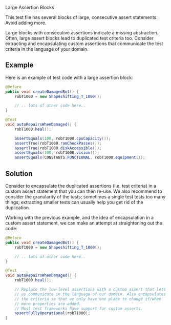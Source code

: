 Large Assertion Blocks

This test file has several blocks of large, consecutive assert statements. Avoid adding more.

Large blocks with consecutive assertions indicate a missing abstraction. Often, large assert blocks lead to duplicated test criteria too. Consider extracting and encapsulating custom assertions that communicate the test criteria in the language of your domain.

## Example

Here is an example of test code with a large assertion block:
```java
@Before
public void createDamagedBot() {
    robT1000 = new Shapeshifting_T_1000();

    // .. lots of other code here..
}

@Test
void autoRepairsWhenDamaged() {
    robT1000.heal();

    assertEquals(100, robT1000.cpuCapacity());
    assertTrue(robT1000.ramCheckPasses());
    assertTrue(robT1000.diskAccessible());
    assertEquals(100, robT1000.vision());
    assertEquals(CONSTANTS.FUNCTIONAL, robT1000.equipment());
```

## Solution

Consider to encapsulate the duplicated assertions (i.e. test criteria) in a 
custom assert statement that you can then re-use. 
We also recommend to consider the granularity of the tests; sometimes a single test 
tests too many things; extracting smaller tests can usually help you get 
rid of the duplication.

Working with the previous example, and the idea of encapsulation in a custom assert statement,
 we can make an attempt at straightening out the code:
```java
@Before
public void createDamagedBot() {
    robT1000 = new Shapeshifting_T_1000();

    // .. lots of other code here..
}

@Test
void autoRepairsWhenDamaged() {
    robT1000.heal();

    // Replace the low-level assertions with a custom assert that lets
    // us communicate in the language of our domain. Also encapsulates
    // the criteria so that we only have one place to change if/when
    // more properties are added.
    // Most test frameworks have support for custom asserts.
    assertFullyOperational(robT1000);
}
```
